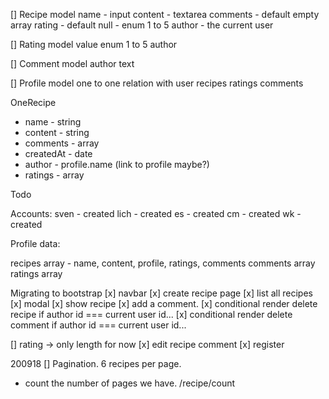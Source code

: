 [] Recipe model
name - input 
content - textarea
comments - default empty array
rating - default null - enum 1 to 5
author - the current user

[] Rating model
value enum 1 to 5
author

[] Comment model
author 
text

[] Profile model
one to one relation with user
recipes
ratings
comments



OneRecipe

- name - string
- content - string
- comments - array
- createdAt - date
- author - profile.name (link to profile maybe?)
- ratings - array 

Todo



Accounts: 
  sven - created
  lich - created
  es - created 
  cm - created 
  wk - created

Profile data: 

recipes  array - name, content, profile, ratings, comments
comments array
ratings  array


Migrating to bootstrap
[x] navbar
[x] create recipe page
[x] list all recipes
[x] modal 
[x] show recipe
[x] add a comment.
[x] conditional render delete recipe if author id === current user id...
[x] conditional render delete comment if author id === current user id...

[] rating -> only length for now
[x] edit recipe comment
[x] register

200918
[] Pagination. 6 recipes per page.
  - count the number of pages we have. /recipe/count































  

